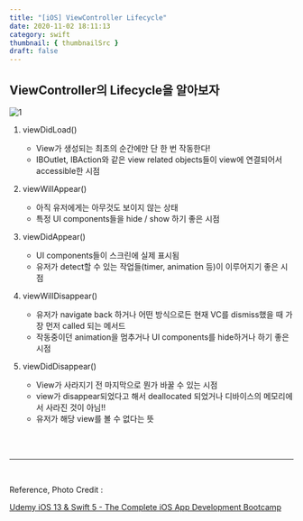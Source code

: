 ```yaml
---
title: "[iOS] ViewController Lifecycle"
date: 2020-11-02 18:11:13
category: swift
thumbnail: { thumbnailSrc }
draft: false
---
```


## ViewController의 Lifecycle을 알아보자

![1](https://user-images.githubusercontent.com/45819975/97854171-70a46f80-1d3c-11eb-8f5e-c509fc222734.png)

1. viewDidLoad()
    - View가 생성되는 최초의 순간에만 단 한 번 작동한다!
    - IBOutlet, IBAction와 같은 view related objects들이 view에 연결되어서 accessible한 시점

1. viewWillAppear()
    - 아직 유저에게는 아무것도 보이지 않는 상태
    - 특정 UI components들을 hide / show 하기 좋은 시점

1. viewDidAppear()
    - UI components들이 스크린에 실제 표시됨
    - 유저가 detect할 수 있는 작업들(timer, animation 등)이 이루어지기 좋은 시점

2. viewWillDisappear()
    - 유저가 navigate back 하거나 어떤 방식으로든 현재 VC를 dismiss했을 때 가장 먼저 called 되는 메서드
    - 작동중이던 animation을 멈추거나 UI components를 hide하거나 하기 좋은 시점

1. viewDidDisappear()
    - View가 사라지기 전 마지막으로 뭔가 바꿀 수 있는 시점
    - view가 disappear되었다고 해서 deallocated 되었거나 디바이스의 메모리에서 사라진 것이 아님!!
    - 유저가 해당 view를 볼 수 없다는 뜻

<br>
<br>

---

<br>

Reference, Photo Credit : 

[Udemy iOS 13 & Swift 5 - The Complete iOS App Development Bootcamp](https://www.udemy.com/course/ios-13-app-development-bootcamp/)